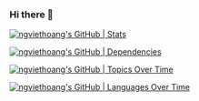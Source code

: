 ### Hi there 👋

[![ngviethoang's GitHub | Stats](https://stats.quine.sh/ngviethoang/github?theme=dark)](https://quine.sh?utm_source=widgets&utm_campaign=ngviethoang)

[![ngviethoang's GitHub | Dependencies](https://stats.quine.sh/ngviethoang/dependencies?theme=dark)](https://quine.sh?utm_source=widgets&utm_campaign=ngviethoang)

[![ngviethoang's GitHub | Topics Over Time](https://stats.quine.sh/ngviethoang/topics-over-time?theme=dark)](https://quine.sh?utm_source=widgets&utm_campaign=ngviethoang)

[![ngviethoang's GitHub | Languages Over Time](https://stats.quine.sh/ngviethoang/languages-over-time?theme=dark)](https://quine.sh?utm_source=widgets&utm_campaign=ngviethoang)
